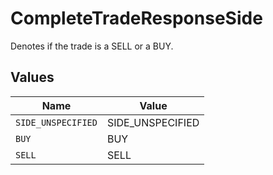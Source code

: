 # CompleteTradeResponseSide

Denotes if the trade is a SELL or a BUY.


## Values

| Name               | Value              |
| ------------------ | ------------------ |
| `SIDE_UNSPECIFIED` | SIDE_UNSPECIFIED   |
| `BUY`              | BUY                |
| `SELL`             | SELL               |